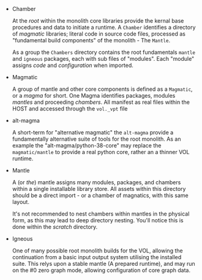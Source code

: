 
+ Chamber

    At the _root_ within the monolith core libraries provide the kernal base procedures and data to initiate a runtime. A `Chamber` identifies a directory of _magmatic_ libraries; literal code in source code files, processed as "fundamental build components" of the monolith - The `Mantle`.

    As a group the `Chambers` directory contains the root fundamentals `mantle` and `igneous` packages, each with sub files of "modules". Each "module" assigns _code_ and _configuration_ when imported.

+ Magmatic

    A group of mantle and other core components is defined as a `Magmatic`, or a _magma_ for short. One Magma identifies packages, modules _mantles_ and proceeding _chambers_. All manifest as real files within the HOST and accessed through the `vol._vpt` file

+ alt-magma

    A short-term for "alternative magmatic" the `alt-magma` provide a fundamentally alternative suite of tools for the root monolith. As an example the "alt-magma/python-38-core" may replace the `magmatic/mantle` to provide a real python core, rather an a thinner VOL runtime.

+ Mantle

    A (or _the_) mantle assigns many modules, packages, and chambers within a single installable library store. All assets within this directory should be a direct import - or a chamber of magnatics, with this same layout.

    It's not recommended to nest chambers within mantles in the physical form, as this may lead to deep directory nesting. You'll notice this is done within the _scratch_ directory.

+ Igneous

    One of many possible root monolith builds for the VOL, allowing the continuation from a basic input output system utilising the installed suite. This relys upon a stable mantle (A prepared runtime), and may run on the #0 zero graph mode, allowing configuration of core graph data.
